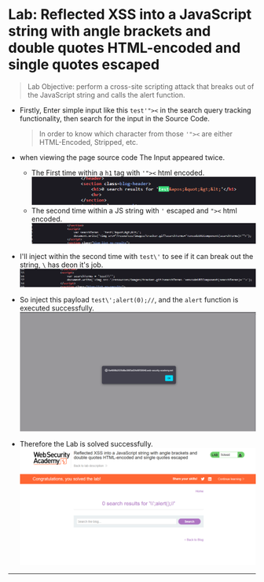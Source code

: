 # Lab: Reflected XSS into a JavaScript string with angle brackets and double quotes HTML-encoded and single quotes escaped

> Lab Objective: perform a cross-site scripting attack that breaks out of the JavaScript string and calls the alert function.

- Firstly, Enter simple input like this `test'"><` in the search query tracking functionality, then search for the input in the Source Code.

  > In order to know which character from those `'"><` are either HTML-Encoded, Stripped, etc.

- when viewing the page source code The Input appeared twice.

  - The First time within a `h1` tag with `'"><` html encoded.
    ![1st Screenshot](./Photos/1.png)
  - The second time within a JS string with `'` escaped and `"><` html encoded.
    ![2nd Screenshot](./Photos/2.png)

- I'll inject within the second time with `test\'` to see if it can break out the string, `\` has deon it's job.
  ![3rd Screenshot](./Photos/3.png)

- So inject this payload `test\';alert(0);//`, and the `alert` function is executed successfully.
  ![4th Screenshot](./Photos/4.png)

- Therefore the Lab is solved successfully.
  ![5th Screenshot](./Photos/5.png)

---
